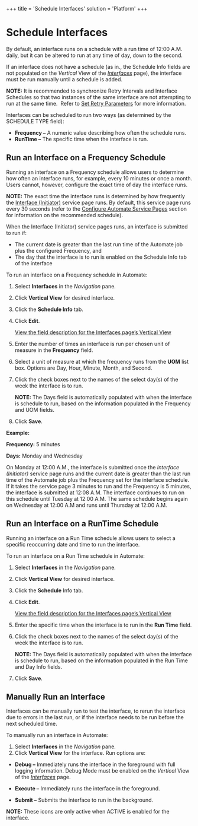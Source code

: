 +++
title = 'Schedule Interfaces'
solution = 'Platform'
+++

# Schedule Interfaces

By default, an interface runs on a schedule with a run time of 12:00
A.M. daily, but it can be altered to run at any time of day, down to the
second.

If an interface does not have a schedule (as in., the Schedule Info
fields are not populated on the *Vertical* View of the
*[Interfaces](../Page_Desc/Interfaces.htm#InterfacesV)* page), the
interface must be run manually until a schedule is added.

**NOTE:** It is recommended to synchronize Retry Intervals and Interface
Schedules so that two instances of the same interface are not attempting
to run at the same time.  Refer to [Set Retry
Parameters](Set_Retry_Parameters.htm) for more information.

Interfaces can be scheduled to run two ways (as determined by the
SCHEDULE TYPE field):

  - **Frequency –** A numeric value describing how often the schedule
    runs.
  - **RunTime –** The specific time when the interface is run.

## Run an Interface on a Frequency Schedule

Running an interface on a Frequency schedule allows users to determine
how often an interface runs, for example, every 10 minutes or once a
month. Users cannot, however, configure the exact time of day the
interface runs.

**NOTE:** The exact time the interface runs is determined by how
frequently the [Interface
(Initiator)](Configure_Automate_Service.htm#InterfaceInitiator) service
page runs. By default, this service page runs every 30 seconds (refer to
the [Configure Automate Service Pages](Configure_Automate_Service.htm)
section for information on the recommended schedule).

When the Interface (Initiator) service pages runs, an interface is
submitted to run if:

  - The current date is greater than the last run time of the Automate
    job plus the configured Frequency, and
  - The day that the interface is to run is enabled on the Schedule Info
    tab of the interface

To run an interface on a Frequency schedule in Automate:

1.  Select **Interfaces** in the *Navigation* pane.

2.  Click **Vertical View** for desired interface.

3.  Click the **Schedule Info** tab.

4.  Click **Edit**.
    
    [View the field description for the Interfaces page’s Vertical
    View](../Page_Desc/Interfaces.htm#InterfacesV)

5.  Enter the number of times an interface is run per chosen unit of
    measure in the **Frequency** field.

6.  Select a unit of measure at which the frequency runs from the
    **UOM** list box. Options are Day, Hour, Minute, Month, and Second.

7.  Click the check boxes next to the names of the select day(s) of the
    week the interface is to run.
    
    **NOTE:** The Days field is automatically populated with when the
    interface is schedule to run, based on the information populated in
    the Frequency and UOM fields.

8.  Click **Save**.

**Example:**

**Frequency:** 5 minutes

**Days:** Monday and Wednesday

On Monday at 12:00 A.M., the interface is submitted once the *Interface
(Initiator)* service page runs and the current date is greater than the
last run time of the Automate job plus the Frequency set for the
interface schedule. If it takes the service page 3 minutes to run and
the Frequency is 5 minutes, the interface is submitted at 12:08 A.M. The
interface continues to run on this schedule until Tuesday at 12:00 A.M.
The same schedule begins again on Wednesday at 12:00 A.M and runs until
Thursday at 12:00 A.M.

## Run an Interface on a RunTime Schedule

Running an interface on a Run Time schedule allows users to select a
specific reoccurring date and time to run the interface.

To run an interface on a Run Time schedule in Automate:

1.  Select **Interfaces** in the *Navigation* pane.

2.  Click **Vertical View** for desired interface.

3.  Click the **Schedule** Info tab.

4.  Click **Edit**.
    
    [View the field description for the Interfaces page’s Vertical
    View](../Page_Desc/Interfaces.htm#InterfacesV)

5.  Enter the specific time when the interface is to run in the **Run
    Time** field.

6.  Click the check boxes next to the names of the select day(s) of the
    week the interface is to run.
    
    **NOTE:** The Days field is automatically populated with when the
    interface is schedule to run, based on the information populated in
    the Run Time and Day Info fields.

7.  Click **Save**.

## <span id="Manually"></span> Manually Run an Interface

Interfaces can be manually run to test the interface, to rerun the
interface due to errors in the last run, or if the interface needs to be
run before the next scheduled time.

To manually run an interface in Automate:

1.  Select **Interfaces** in the *Navigation* pane.
2.  Click **Vertical View** for the interface. Run options are:

<!-- end list -->

  - **Debug –** Immediately runs the interface in the foreground with
    full logging information. Debug Mode must be enabled on the
    *Vertical* View of the
    *[Interfaces](../Page_Desc/Interfaces.htm#InterfacesV)* page.

  - **Execute –** Immediately runs the interface in the foreground.

  - **Submit –** Submits the interface to run in the background.

**NOTE:** These icons are only active when ACTIVE is enabled for the
interface.
